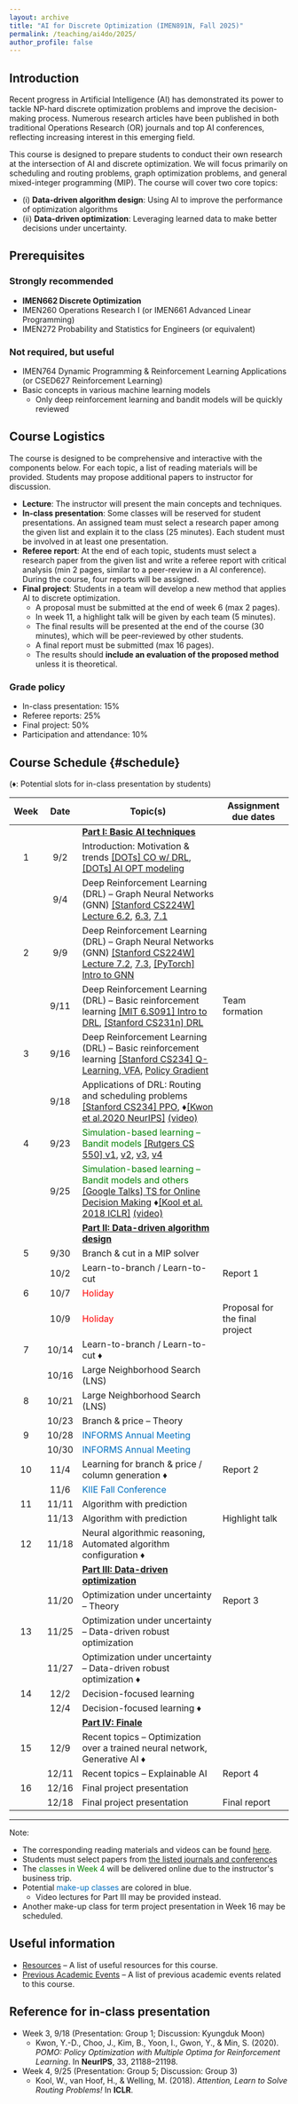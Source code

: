 ```yaml
---
layout: archive
title: "AI for Discrete Optimization (IMEN891N, Fall 2025)"
permalink: /teaching/ai4do/2025/
author_profile: false
---
```

## Introduction

Recent progress in Artificial Intelligence (AI) has demonstrated its power to tackle NP-hard discrete optimization problems and improve the decision-making process. Numerous research articles have been published in both traditional Operations Research (OR) journals and top AI conferences, reflecting increasing interest in this emerging field.

This course is designed to prepare students to conduct their own research at the intersection of AI and discrete optimization. We will focus primarily on scheduling and routing problems, graph optimization problems, and general mixed-integer programming (MIP). The course will cover two core topics:

* (i) **Data-driven algorithm design**: Using AI to improve the performance of optimization algorithms
* (ii) **Data-driven optimization**: Leveraging learned data to make better decisions under uncertainty.

## Prerequisites

### Strongly recommended

* **IMEN662 Discrete Optimization**
* IMEN260 Operations Research I (or IMEN661 Advanced Linear Programming)
* IMEN272 Probability and Statistics for Engineers (or equivalent)

### Not required, but useful

* IMEN764 Dynamic Programming & Reinforcement Learning Applications (or CSED627 Reinforcement Learning)
* Basic concepts in various machine learning models
  * Only deep reinforcement learning and bandit models will be quickly reviewed

## Course Logistics

The course is designed to be comprehensive and interactive with the components below. For each topic, a list of reading materials will be provided. Students may propose additional papers to instructor for discussion.

* **Lecture**: The instructor will present the main concepts and techniques.
* **In-class presentation**: Some classes will be reserved for student presentations. An assigned team must select a research paper among the given list and explain it to the class (25 minutes). Each student must be involved in at least one presentation.
* **Referee report**: At the end of each topic, students must select a research paper from the given list and write a referee report with critical analysis (min 2 pages, similar to a peer-review in a AI conference). During the course, four reports will be assigned.
  <!-- * See the [writing guidelines](/teaching/ai4do/2025/writing-guideline) -->
* **Final project**: Students in a team will develop a new method that applies AI to discrete optimization.
  * A proposal must be submitted at the end of week 6 (max 2 pages).
  * In week 11, a highlight talk will be given by each team (5 minutes).
  * The final results will be presented at the end of the course (30 minutes), which will be peer-reviewed by other students.
  * A final report must be submitted (max 16 pages).
  * The results should **include an evaluation of the proposed method** unless it is theoretical.

### Grade policy

* In-class presentation: 15%
* Referee reports: 25%
* Final project: 50%
* Participation and attendance: 10%

## Course Schedule {#schedule}

(♦: Potential slots for in-class presentation by students)

| Week  | Date  | Topic(s)                                                                                                                                                                                                                                                                                                | Assignment due dates           |
| :---: | :---: | ------------------------------------------------------------------------------------------------------------------------------------------------------------------------------------------------------------------------------------------------------------------------------------------------------- | ------------------------------ |
|       |       | [**Part I: Basic AI techniques**](/teaching/ai4do/2025/reading-list#part-1)                                                                                                                                                                                                                             |                                |
|   1   |  9/2  | Introduction: Motivation & trends [[DOTs] CO w/ DRL](https://www.youtube.com/watch?v=bi16pVVW52U), [[DOTs] AI OPT modeling](https://www.youtube.com/watch?v=_vN3pwB-PKI)                                                                                                                                |                                |
|       |  9/4  | Deep Reinforcement Learning (DRL) – Graph Neural Networks (GNN) [[Stanford CS224W] Lecture 6.2](https://www.youtube.com/watch?v=tutlI9YzJ2g), [6.3](https://www.youtube.com/watch?v=MH4yvtgAR-4), [7.1](https://www.youtube.com/watch?v=RU9uTa_-ZOw)                                                    |                                |
|   2   |  9/9  | Deep Reinforcement Learning (DRL) – Graph Neural Networks (GNN) [[Stanford CS224W] Lecture 7.2](https://youtu.be/247Mkqj_wRM), [7.3](https://www.youtube.com/watch?v=ew1cnUjRgl4), [[PyTorch] Intro to GNN](https://www.youtube.com/watch?v=8owQBFAHw7E)                                                |
|       | 9/11  | Deep Reinforcement Learning (DRL) – Basic reinforcement learning [[MIT 6.S091] Intro to DRL](https://www.youtube.com/watch?v=zR11FLZ-O9M), [[Stanford CS231n] DRL](https://www.youtube.com/watch?v=lvoHnicueoE)                                                                                         | Team formation                 |
|   3   | 9/16  | Deep Reinforcement Learning (DRL) – Basic reinforcement learning [[Stanford CS234] Q-Learning, VFA](https://www.youtube.com/watch?v=b_wvosA70f8), [Policy Gradient](https://www.youtube.com/watch?v=L6OVEmV3NcE)                                                                                        |                                |
|       | 9/18  | Applications of DRL: Routing and scheduling problems [[Stanford CS234] PPO](https://www.youtube.com/watch?v=b_wvosA70f8), ♦[[Kwon et al.2020 NeurIPS]](#paper-kwon-2020-pomo) [(video)](https://www.youtube.com/watch?v=nGc1MVNRvjE)                                                                    |                                |
|   4   | 9/23  | <span style="color:green;">Simulation-based learning – Bandit models</span> [[Rutgers CS 550] v1](https://www.youtube.com/watch?v=dToYm34TIk4), [v2](https://www.youtube.com/watch?v=9ZwE078mbaU), [v3](https://www.youtube.com/watch?v=7hmzDzpbFsE), [v4](https://www.youtube.com/watch?v=ZIonygoiNVM) |                                |
|       | 9/25  | <span style="color:green;">Simulation-based learning – Bandit models and others</span> [[Google Talks] TS for Online Decision Making](https://www.youtube.com/watch?v=o6HBIGzQfJs) ♦[[Kool et al. 2018 ICLR]](#paper-kool-2018) [(video)](https://www.youtube.com/watch?v=nqAubq2K_Ug)                  |                                |
|       |       | [**Part II: Data-driven algorithm design**](/teaching/ai4do/2025/reading-list#part-2)                                                                                                                                                                                                                   |                                |
|   5   | 9/30  | Branch & cut in a MIP solver                                                                                                                                                                                                                                                                            |                                |
|       | 10/2  | Learn-to-branch / Learn-to-cut                                                                                                                                                                                                                                                                          | Report 1                       |
|   6   | 10/7  | <span style="color:red;">Holiday</span>                                                                                                                                                                                                                                                                 |                                |
|       | 10/9  | <span style="color:red;">Holiday</span>                                                                                                                                                                                                                                                                 | Proposal for the final project |
|   7   | 10/14 | Learn-to-branch / Learn-to-cut  ♦                                                                                                                                                                                                                                                                       |                                |
|       | 10/16 | Large Neighborhood Search (LNS)                                                                                                                                                                                                                                                                         |                                |
|   8   | 10/21 | Large Neighborhood Search (LNS)                                                                                                                                                                                                                                                                         |                                |
|       | 10/23 | Branch & price – Theory                                                                                                                                                                                                                                                                                 |                                |
|   9   | 10/28 | <span style="color:rgb(0, 112, 192);"> INFORMS Annual Meeting  </span>                                                                                                                                                                                                                                  |                                |
|       | 10/30 | <span style="color:rgb(0, 112, 192);"> INFORMS Annual Meeting  </span>                                                                                                                                                                                                                                  |                                |
|  10   | 11/4  | Learning for branch & price / column generation  ♦                                                                                                                                                                                                                                                      | Report 2                       |
|       | 11/6  | <span style="color:rgb(0, 112, 192);"> KIIE Fall Conference  </span>                                                                                                                                                                                                                                    |                                |
|  11   | 11/11 | Algorithm with prediction                                                                                                                                                                                                                                                                               |                                |
|       | 11/13 | Algorithm with prediction                                                                                                                                                                                                                                                                               | Highlight talk                 |
|  12   | 11/18 | Neural algorithmic reasoning, Automated algorithm configuration  ♦                                                                                                                                                                                                                                      |                                |
|       |       | [**Part III: Data-driven optimization**](/teaching/ai4do/2025/reading-list#part-3)                                                                                                                                                                                                                      |                                |
|       | 11/20 | Optimization under uncertainty – Theory                                                                                                                                                                                                                                                                 | Report 3                       |
|  13   | 11/25 | Optimization under uncertainty – Data-driven robust optimization                                                                                                                                                                                                                                        |                                |
|       | 11/27 | Optimization under uncertainty – Data-driven robust optimization  ♦                                                                                                                                                                                                                                     |                                |
|  14   | 12/2  | Decision-focused learning                                                                                                                                                                                                                                                                               |                                |
|       | 12/4  | Decision-focused learning  ♦                                                                                                                                                                                                                                                                            |                                |
|       |       | [**Part IV: Finale**](/teaching/ai4do/2025/reading-list#part-4)                                                                                                                                                                                                                                         |                                |
|  15   | 12/9  | Recent topics – Optimization over a trained neural network, Generative AI  ♦                                                                                                                                                                                                                            |                                |
|       | 12/11 | Recent topics – Explainable AI                                                                                                                                                                                                                                                                          | Report 4                       |
|  16   | 12/16 | Final project presentation                                                                                                                                                                                                                                                                              |                                |
|       | 12/18 | Final project presentation                                                                                                                                                                                                                                                                              | Final report                   |

---

Note:

* The corresponding reading materials and videos can be found [here](/teaching/ai4do/2025/reading-list).
* Students must select papers from [the listed journals and conferences](/teaching/ai4do/2025/journal-list)
* The <span style="color:green;">classes in Week 4</span> will be delivered online due to the instructor's business trip.
* Potential <span style="color:rgb(0, 112, 192);">make-up classes</span> are colored in blue.
  * Video lectures for Part III may be provided instead.
* Another make-up class for term project presentation in Week 16 may be scheduled.

## Useful information

* [Resources](/teaching/ai4do/2025/resources) – A list of useful resources for this course.
* [Previous Academic Events](/teaching/ai4do/2025/previous-academic-events) – A list of previous academic events related to this course.

## Reference for in-class presentation

- Week 3, 9/18 (Presentation: Group 1; Discussion: Kyungduk Moon)
  - <a id="paper-kwon-2020-pomo"></a>Kwon, Y.-D., Choo, J., Kim, B., Yoon, I., Gwon, Y., & Min, S. (2020). *POMO: Policy Optimization with Multiple Optima for Reinforcement Learning*. In **NeurIPS**, 33, 21188–21198.
- Week 4, 9/25 (Presentation: Group 5; Discussion: Group 3)
  - <a id="paper-kool-2018"></a>Kool, W., van Hoof, H., & Welling, M. (2018). *Attention, Learn to Solve Routing Problems!* In **ICLR**.
